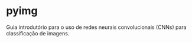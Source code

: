 # pyimg
Guia introdutório para o uso de redes neurais convolucionais (CNNs) para classificação de imagens.
